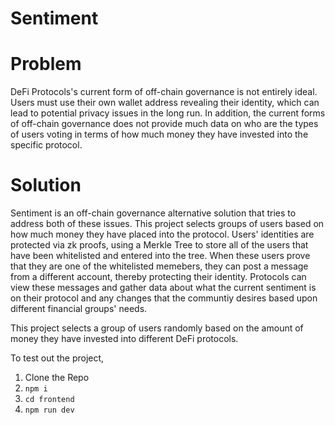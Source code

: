 # Sentiment

# Problem
DeFi Protocols's current form of off-chain governance is not entirely ideal. Users must use their own wallet address revealing their identity, which can lead to potential privacy issues in the long run. In addition, the current forms of off-chain governance does not provide much data on who are the types of users voting in terms of how much money they have invested into the specific protocol.

# Solution
Sentiment is an off-chain governance alternative solution that tries to address both of these issues. This project selects groups of users based on how much money they have placed into the protocol. Users' identities are protected via zk proofs, using a Merkle Tree to store all of the users that have been whitelisted and entered into the tree. When these users prove that they are one of the whitelisted memebers, they can post a message from a different account, thereby protecting their identity. Protocols can view these messages and gather data about what the current sentiment is on their protocol and any changes that the communtiy desires based upon different financial groups' needs.

This project selects a group of users randomly based on the amount of money they have invested into different DeFi protocols. 

To test out the project, 

1. Clone the Repo
2. ```npm i```
3. ```cd frontend```
4. ```npm run dev```


